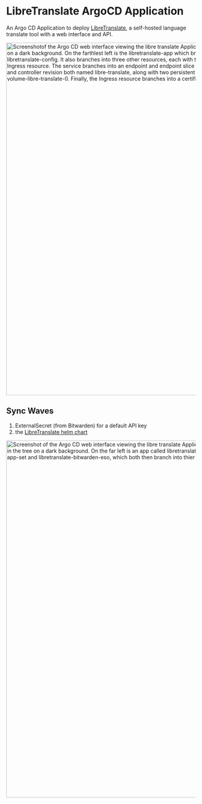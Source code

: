 # LibreTranslate ArgoCD Application

An Argo CD Application to deploy [LibreTranslate](https://libretranslate.com/), a self-hosted language translate tool with a web interface and API.

<img width="936" alt="Screenshotof the Argo CD web interface viewing the libre translate Application in tree mode using a light purple for the nodes in the tree on a dark background. On the farthlest left is the libretranslate-app which branches into two config maps: libretranslate-app-settings and libretranslate-config. It also branches into three other resources, each with their own branches as well: a Service, a StatefulSet, and an Ingress resource. The service branches into an endpoint and endpoint slice both named libre-translate. The StatefulSet branches into a pod and controller revision both named libre-translate, along with two persistent volume claims: db-volumne-libre-translate-1 and models-volume-libre-translate-0. Finally, the Ingress resource branches into a certificate." src="https://github.com/user-attachments/assets/70cc771a-124c-43c2-8472-6a2de88bf60d">

## Sync Waves

1. ExternalSecret (from Bitwarden) for a default API key
2. the [LibreTranslate helm chart](https://github.com/small-hack/libretranslate-helm-chart)

<img width="948" alt="Screenshot of the Argo CD web interface viewing the libre translate Application (app of apps) in tree mode using a light purple for the nodes in the tree on a dark background. On the far left is an app called libretranslate that branches into two other Application Sets: libretranslate-app-set and libretranslate-bitwarden-eso, which both then branch into thier respective Argo CD applications." src="https://github.com/user-attachments/assets/78bb551d-c90f-4d56-b229-2a0e7a98d7aa">
